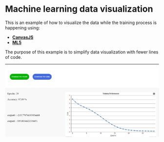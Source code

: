 # Machine learning data visualization
 This is an example of how to visualize the data while the training process is happening using:
* [**CanvasJS**](https://canvasjs.com/)
* [**ML5**](https://ml5js.org/)<br/>

The purpose of this example is to simplify data visualization with fewer lines of code. 

 ----------------------------------------------------------------------------------------------------------
![Image example](https://github.com/LetsAI/Machine-learning-data-visualization/blob/master/Capture.PNG)

